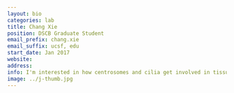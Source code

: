 ```yaml
---
layout: bio
categories: lab
title: Chang Xie
position: DSCB Graduate Student
email_prefix: chang.xie
email_suffix: ucsf, edu
start_date: Jan 2017
website:
address:
info: I'm interested in how centrosomes and cilia get involved in tissue specific signaling and cell fate determination
image: ../j-thumb.jpg
---
```

